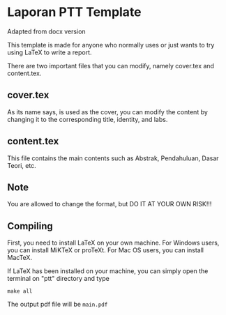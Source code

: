 # Laporan PTT Template
Adapted from docx version

This template is made for anyone who normally uses or just wants to try using LaTeX to write a report.

There are two important files that you can modify, namely cover.tex and content.tex. 

## cover.tex
As its name says, is used as the cover, you can modify the content by changing it to the corresponding title, identity, and labs. 

## content.tex
This file contains the main contents such as Abstrak, Pendahuluan, Dasar Teori, etc. 

## Note
You are allowed to change the format, but DO IT AT YOUR OWN RISK!!!

## Compiling
First, you need to install LaTeX on your own machine. For Windows users, you can install MiKTeX or proTeXt. For Mac OS users, you can install MacTeX.

If LaTeX has been installed on your machine, you can simply open the terminal on "ptt" directory and type 

```
make all
```

The output pdf file will be `main.pdf`


